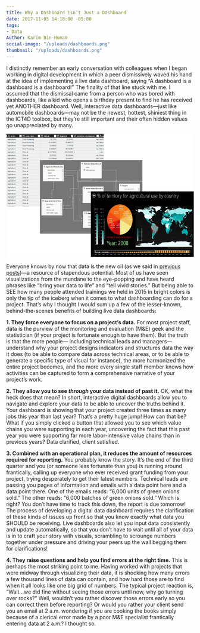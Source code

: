 ```yaml
---
title: Why a Dashboard Isn’t Just a Dashboard
date: 2017-11-05 14:18:00 -05:00
tags:
- Data
Author: Karim Bin-Humam
social-image: "/uploads/dashboards.png"
thumbnail: "/uploads/dashboards.png"
---
```


I distinctly remember an early conversation with colleagues when I began working in digital development in which a peer dismissively waved his hand at the idea of implementing a live data dashboard, saying “A dashboard is a dashboard is a dashboard!” The finality of that line stuck with me. I assumed that the dismissal came from a person who was bored with dashboards, like a kid who opens a birthday present to find he has received yet ANOTHER dashboard. Well, interactive data dashboards—just like automobile dashboards—may not be the newest, hottest, shiniest thing in the ICT4D toolbox, but they’re still important and their often hidden values go unappreciated by many.

![dashboards-81776e.png](/uploads/dashboards-81776e.png)

<!--more-->

Everyone knows by now that data is the new oil (as we said in [previous posts](https://dai-global-digital.com/tags/?tag=data-management-series))—a resource of stupendous potential. Most of us have seen visualizations from the mundane to the eye-popping and have heard phrases like “bring your data to life” and “tell vivid stories.” But being able to SEE how many people attended trainings we held in 2015 in bright colors is only the tip of the iceberg when it comes to what dashboarding can do for a project. That’s why I thought I would sum up a few of the lesser-known, behind-the-scenes benefits of building live data dashboards:

**1. They force everyone to focus on a project’s data.** For most project staff, data is the purview of the monitoring and evaluation (M&E) geek and the statistician (if your project is fortunate enough to have them). But the truth is that the more people— including technical leads and managers—understand why your project designs indicators and structures data the way it does (to be able to compare data across technical areas, or to be able to generate a specific type of visual for instance), the more harmonized the entire project becomes, and the more every single staff member knows how activities can be captured to form a comprehensive narrative of your project’s work.

**2. They allow you to see *through* your data instead of past it.** OK, what the heck does that mean? In short, interactive digital dashboards allow you to navigate and explore your data to be able to uncover the truths behind it. Your dashboard is showing that your project created three times as many jobs this year than last year? That’s a pretty huge jump! How can that be? What if you simply clicked a button that allowed you to see which value chains you were supporting in each year, uncovering the fact that this past year you were supporting far more labor-intensive value chains than in previous years? Data clarified, client satisfied.

**3. Combined with an operational plan, it reduces the amount of resources required for reporting.** You probably know the story. It’s the end of the third quarter and you (or someone less fortunate than you) is running around frantically, calling up everyone who ever received grant funding from your project, trying desperately to get their latest numbers. Technical leads are passing you pages of information and emails with a data point here and a data point there. One of the emails reads: “6,000 units of green onions sold.” The other reads: “6,000 batches of green onions sold.” Which is right? You don’t have time to track this down, the report is due tomorrow! The process of developing a digital data dashboard requires the clarification of these kinds of issues up front so that you know exactly what data you SHOULD be receiving. Live dashboards also let you input data consistently and update automatically, so that you don’t have to wait until all of your data is in to craft your story with visuals, scrambling to scrounge numbers together under pressure and driving your peers up the wall begging them for clarifications!

**4. They raise questions and help you find errors at the right time.** This is perhaps the most striking point to me. Having worked with projects that were midway through visualizing their data, it is shocking how many errors a few thousand lines of data can contain, and how hard those are to find when it all looks like one big grid of numbers. The typical project reaction is, “Wait...we did fine without seeing those errors until now, why go turning over rocks?” Well, wouldn’t you rather discover those errors early so you can correct them before reporting? Or would you rather your client send you an email at 2 a.m. wondering if you are cooking the books simply because of a clerical error made by a poor M&E specialist frantically entering data at 2 a.m.? I thought so.